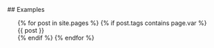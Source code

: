 <div id="examples" markdown="1">
## Examples

<ul class="exd">
{% for post in site.pages %}
  {% if post.tags contains page.var %}
    <div class="ex">
      {{ post }}
    </div>
  {% endif %}
{% endfor %}
</ul>
</div>
